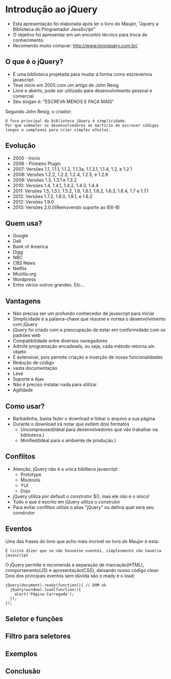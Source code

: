 # Introdução ao jQuery

- Esta apresentação foi elaborada após ler o livro do Maujor, "Jquery a Biblioteca do Programador JavaScript"
- O objetivo foi apresentar em um encontro técnico para troca de conhecimento.
- Recomendo muito comprar: http://www.livrojquery.com.br/

## O que é o jQuery?
- É uma biblioteca projetada para mudar a forma como escrevemos javascript.
- Teve inicio em 2005 com um artigo de John Resig
- Livre e aberto, pode ser utilizado para desenvolvimento pessoal e comercial
- Seu slogan é: "ESCREVA MENOS E FAÇA MAIS"

Segundo John Resig, o criador:

    O foco principal da biblioteca jQuery é simplicidade.
    Por que submeter os desenvolvedores ao martírio de escrever códigos longos e complexos para criar simples efeitos.

## Evolução
- 2005 - Inicio
- 2006 - Primeiro Plugin
- 2007: Versões 1.1, 1.1.1, 1.1.2, 1.1.3a, 1.1.3.1, 1.1.4, 1.2, e 1.2.1
- 2008: Versões 1.2.2, 1.2.3, 1.2.4, 1.2.5, e 1.2.6
- 2009: Versões 1.3, 1.3.1 e 1.3.2
- 2010: Versões 1.4, 1.4.1, 1.4.2, 1.4.3, 1.4.4
- 2011: Versões 1.5, 1.5.1, 1.5.2, 1.6, 1.6.1, 1.6.2, 1.6.3, 1.6.4, 1.7 e 1.7.1
- 2012: Versões 1.7.2, 1.8.0, 1.8.1, e 1.8.2
- 2012: Versões 1.9.0
- 2013: Versões 2.0.0(Removendo suporte ao IE6-8)

## Quem usa?
- Google
- Dell
- Bank of America
- Digg
- NBC
- CBS News
- Netflix
- Mozilla.org
- Wordpress
- Entre vários outros grandes. Etc...

## Vantagens
- Não precisa ser um profundo conhecedor de javascript para iniciar
- Simplicidade é a palavra-chave que resume e nortea o desenvolvimento com jQuery
- jQuery foi criado com a preocupação de estar em conformidade com os padrões web
- Compatibilidade entre diversos navegadores
- Admite programação encadeada, ou seja, cada método retorna um objeto
- É extensível, pois permite criação e inserção de novas funcionalidades
- Redução de código
- vasta documentação
- Leve
- Suporte a Ajax
- Não é preciso instalar nada para utilizar
- Agilidade

## Como usar?
- Barbadinha, basta fazer o download e linkar o arquivo a sua página
- Durante o download irá notar que exitem dois formatos
    - Uncompressed(Ideal para desenvolvedores que vão trabalhar na biblioteca.)
    - Minified(Ideal para o ambiente de produção.)

## Conflitos
- Atenção, jQuery não é a unica bibliteca javascript
    - Prototype
    - Mootools
    - YUI
    - Dojo
- jQuery utiliza por default o construtor $(), mas ele não é o único!
- Tudo o que é escrito em jQuery utiliza o construtor
- Para evitar conflitos utilize o alias "jQuery" ou defina qual será seu construtor

## Eventos
Uma das frases do livro que acho mais incrível no livro do Maujor é esta:

    É licito dizer que se não houvesse eventos, simplesmente não haveria javascript

O jQuery permite e recomenda a separação de marcação(HTML), comportamento(JS) e apresentação(CSS), deixando nosso código clean
Dois dos principais eventos sem dúvida são o ready e o load:

    jQuery(document).ready(function(){ // DOM ok
      jQuery(window).load(function(){
        alert('Página Carregada');
      });
    });


## Seletor e funções

## Filtro para seletores

## Exemplos

## Conclusão
